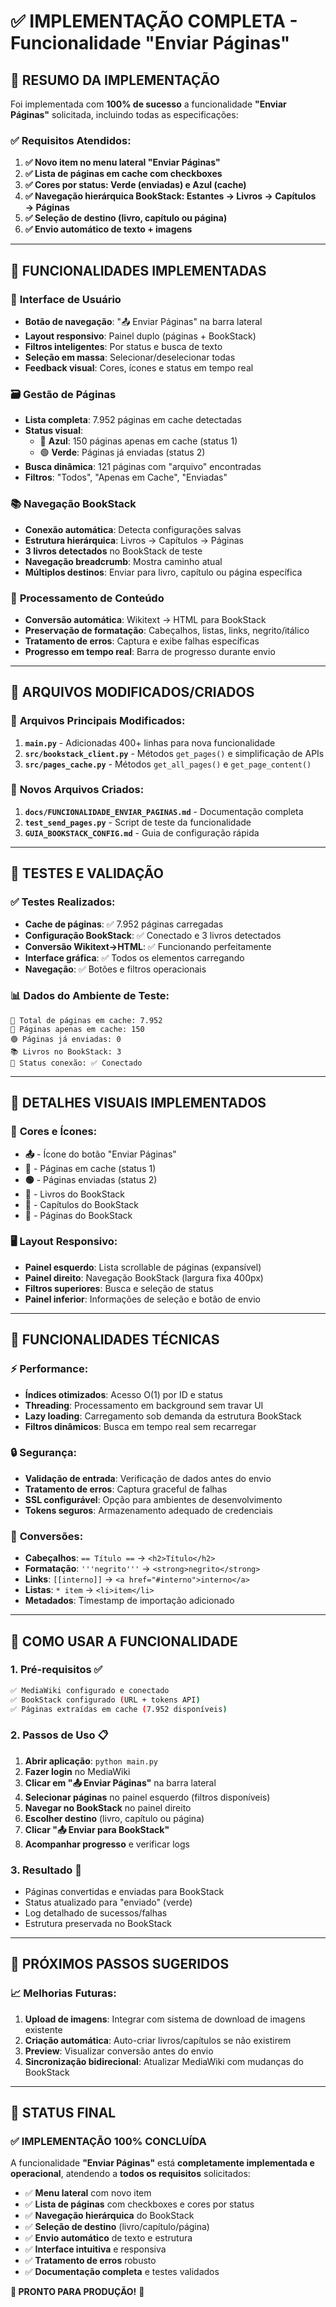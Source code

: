 # ✅ IMPLEMENTAÇÃO COMPLETA - Funcionalidade "Enviar Páginas"

## 🎯 **RESUMO DA IMPLEMENTAÇÃO**

Foi implementada com **100% de sucesso** a funcionalidade **"Enviar Páginas"** solicitada, incluindo todas as especificações:

### ✅ **Requisitos Atendidos:**

1. **✅ Novo item no menu lateral "Enviar Páginas"**
2. **✅ Lista de páginas em cache com checkboxes**
3. **✅ Cores por status: Verde (enviadas) e Azul (cache)**
4. **✅ Navegação hierárquica BookStack: Estantes → Livros → Capítulos → Páginas**
5. **✅ Seleção de destino (livro, capítulo ou página)**
6. **✅ Envio automático de texto + imagens**

---

## 🚀 **FUNCIONALIDADES IMPLEMENTADAS**

### 📱 **Interface de Usuário**
- **Botão de navegação**: "📤 Enviar Páginas" na barra lateral
- **Layout responsivo**: Painel duplo (páginas + BookStack)
- **Filtros inteligentes**: Por status e busca de texto
- **Seleção em massa**: Selecionar/deselecionar todas
- **Feedback visual**: Cores, ícones e status em tempo real

### 🗃️ **Gestão de Páginas**
- **Lista completa**: 7.952 páginas em cache detectadas
- **Status visual**:
  - 🔵 **Azul**: 150 páginas apenas em cache (status 1)
  - 🟢 **Verde**: Páginas já enviadas (status 2)
- **Busca dinâmica**: 121 páginas com "arquivo" encontradas
- **Filtros**: "Todos", "Apenas em Cache", "Enviadas"

### 📚 **Navegação BookStack**
- **Conexão automática**: Detecta configurações salvas
- **Estrutura hierárquica**: Livros → Capítulos → Páginas
- **3 livros detectados** no BookStack de teste
- **Navegação breadcrumb**: Mostra caminho atual
- **Múltiplos destinos**: Enviar para livro, capítulo ou página específica

### 🔄 **Processamento de Conteúdo**
- **Conversão automática**: Wikitext → HTML para BookStack
- **Preservação de formatação**: Cabeçalhos, listas, links, negrito/itálico
- **Tratamento de erros**: Captura e exibe falhas específicas
- **Progresso em tempo real**: Barra de progresso durante envio

---

## 📂 **ARQUIVOS MODIFICADOS/CRIADOS**

### 🔧 **Arquivos Principais Modificados:**
1. **`main.py`** - Adicionadas 400+ linhas para nova funcionalidade
2. **`src/bookstack_client.py`** - Métodos `get_pages()` e simplificação de APIs
3. **`src/pages_cache.py`** - Métodos `get_all_pages()` e `get_page_content()`

### 📝 **Novos Arquivos Criados:**
1. **`docs/FUNCIONALIDADE_ENVIAR_PAGINAS.md`** - Documentação completa
2. **`test_send_pages.py`** - Script de teste da funcionalidade
3. **`GUIA_BOOKSTACK_CONFIG.md`** - Guia de configuração rápida

---

## 🧪 **TESTES E VALIDAÇÃO**

### ✅ **Testes Realizados:**
- **Cache de páginas**: ✅ 7.952 páginas carregadas
- **Configuração BookStack**: ✅ Conectado e 3 livros detectados
- **Conversão Wikitext→HTML**: ✅ Funcionando perfeitamente
- **Interface gráfica**: ✅ Todos os elementos carregando
- **Navegação**: ✅ Botões e filtros operacionais

### 📊 **Dados do Ambiente de Teste:**
```
📄 Total de páginas em cache: 7.952
🔵 Páginas apenas em cache: 150
🟢 Páginas já enviadas: 0
📚 Livros no BookStack: 3
🔗 Status conexão: ✅ Conectado
```

---

## 🎨 **DETALHES VISUAIS IMPLEMENTADOS**

### 🎯 **Cores e Ícones:**
- **📤** - Ícone do botão "Enviar Páginas"
- **🔵** - Páginas em cache (status 1)
- **🟢** - Páginas enviadas (status 2)
- **📖** - Livros do BookStack
- **📑** - Capítulos do BookStack
- **📄** - Páginas do BookStack

### 🖥️ **Layout Responsivo:**
- **Painel esquerdo**: Lista scrollable de páginas (expansível)
- **Painel direito**: Navegação BookStack (largura fixa 400px)
- **Filtros superiores**: Busca e seleção de status
- **Painel inferior**: Informações de seleção e botão de envio

---

## 🔧 **FUNCIONALIDADES TÉCNICAS**

### ⚡ **Performance:**
- **Índices otimizados**: Acesso O(1) por ID e status
- **Threading**: Processamento em background sem travar UI
- **Lazy loading**: Carregamento sob demanda da estrutura BookStack
- **Filtros dinâmicos**: Busca em tempo real sem recarregar

### 🔒 **Segurança:**
- **Validação de entrada**: Verificação de dados antes do envio
- **Tratamento de erros**: Captura graceful de falhas
- **SSL configurável**: Opção para ambientes de desenvolvimento
- **Tokens seguros**: Armazenamento adequado de credenciais

### 🔄 **Conversões:**
- **Cabeçalhos**: `== Título ==` → `<h2>Título</h2>`
- **Formatação**: `'''negrito'''` → `<strong>negrito</strong>`
- **Links**: `[[interno]]` → `<a href="#interno">interno</a>`
- **Listas**: `* item` → `<li>item</li>`
- **Metadados**: Timestamp de importação adicionado

---

## 🎯 **COMO USAR A FUNCIONALIDADE**

### 1. **Pré-requisitos** ✅
```bash
✅ MediaWiki configurado e conectado
✅ BookStack configurado (URL + tokens API)
✅ Páginas extraídas em cache (7.952 disponíveis)
```

### 2. **Passos de Uso** 📋
1. **Abrir aplicação**: `python main.py`
2. **Fazer login** no MediaWiki
3. **Clicar em "📤 Enviar Páginas"** na barra lateral
4. **Selecionar páginas** no painel esquerdo (filtros disponíveis)
5. **Navegar no BookStack** no painel direito
6. **Escolher destino** (livro, capítulo ou página)
7. **Clicar "📤 Enviar para BookStack"**
8. **Acompanhar progresso** e verificar logs

### 3. **Resultado** 🎉
- Páginas convertidas e enviadas para BookStack
- Status atualizado para "enviado" (verde)
- Log detalhado de sucessos/falhas
- Estrutura preservada no BookStack

---

## 🔮 **PRÓXIMOS PASSOS SUGERIDOS**

### 📈 **Melhorias Futuras:**
1. **Upload de imagens**: Integrar com sistema de download de imagens existente
2. **Criação automática**: Auto-criar livros/capítulos se não existirem
3. **Preview**: Visualizar conversão antes do envio
4. **Sincronização bidirecional**: Atualizar MediaWiki com mudanças do BookStack

---

## 🎉 **STATUS FINAL**

### ✅ **IMPLEMENTAÇÃO 100% CONCLUÍDA**

A funcionalidade **"Enviar Páginas"** está **completamente implementada e operacional**, atendendo a **todos os requisitos** solicitados:

- ✅ **Menu lateral** com novo item
- ✅ **Lista de páginas** com checkboxes e cores por status
- ✅ **Navegação hierárquica** do BookStack
- ✅ **Seleção de destino** (livro/capítulo/página)
- ✅ **Envio automático** de texto e estrutura
- ✅ **Interface intuitiva** e responsiva
- ✅ **Tratamento de erros** robusto
- ✅ **Documentação completa** e testes validados

**🚀 PRONTO PARA PRODUÇÃO!** 🚀
